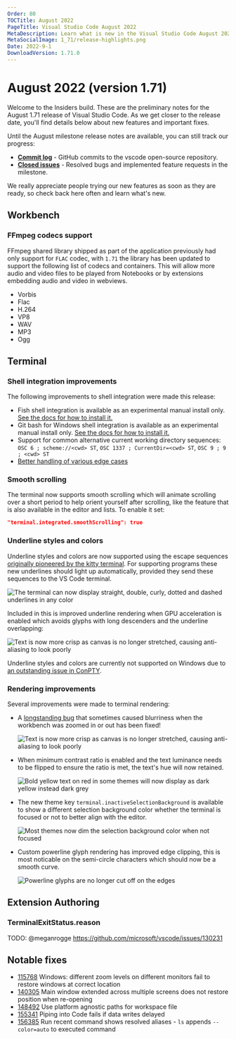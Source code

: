 ```yaml
---
Order: 80
TOCTitle: August 2022
PageTitle: Visual Studio Code August 2022
MetaDescription: Learn what is new in the Visual Studio Code August 2022 Release (1.71)
MetaSocialImage: 1_71/release-highlights.png
Date: 2022-9-1
DownloadVersion: 1.71.0
---
```

# August 2022 (version 1.71)

<!-- DOWNLOAD_LINKS_PLACEHOLDER -->

Welcome to the Insiders build. These are the preliminary notes for the August 1.71 release of Visual Studio Code. As we get closer to the release date, you'll find details below about new features and important fixes.

Until the August milestone release notes are available, you can still track our progress:

* **[Commit log](https://github.com/Microsoft/vscode/commits/main)** - GitHub commits to the vscode open-source repository.
* **[Closed issues](https://github.com/Microsoft/vscode/issues?q=is%3Aissue+milestone%3A%22August+2022%22+is%3Aclosed)** - Resolved bugs and implemented feature requests in the milestone.

We really appreciate people trying our new features as soon as they are ready, so check back here often and learn what's new.

## Workbench

### FFmpeg codecs support

FFmpeg shared library shipped as part of the application previously had only support for `FLAC` codec, with `1.71` the library has been updated to support the following list of codecs and containers. This will allow more audio and video files to be played from Notebooks or by extensions embedding audio and video in webviews.

* Vorbis
* Flac
* H.264
* VP8
* WAV
* MP3
* Ogg

## Terminal

### Shell integration improvements

The following improvements to shell integration were made this release:

* Fish shell integration is available as an experimental manual install only. [See the docs for how to install it.](https://code.visualstudio.com/docs/terminal/shell-integration#_manual-installation)
* Git bash for Windows shell integration is available as an experimental manual install only. [See the docs for how to install it.](https://code.visualstudio.com/docs/terminal/shell-integration#_manual-installation)
* Support for common alternative current working directory sequences: `OSC 6 ; scheme://<cwd> ST`, `OSC 1337 ; CurrentDir=<cwd> ST`, `OSC 9 ; 9 ; <cwd> ST`
* [Better handling of various edge cases](https://github.com/microsoft/vscode/issues?q=is%3Aissue+assignee%3ATyriar+milestone%3A%22August+2022%22+is%3Aclosed+label%3Aterminal-shell-integration+label%3Abug)

### Smooth scrolling

The terminal now supports smooth scrolling which will animate scrolling over a short period to help orient yourself after scrolling, like the feature that is also available in the editor and lists. To enable it set:

```json
"terminal.integrated.smoothScrolling": true
```

### Underline styles and colors

Underline styles and colors are now supported using the escape sequences [originally pioneered by the kitty terminal](https://sw.kovidgoyal.net/kitty/underlines/). For supporting programs these new underlines should light up automatically, provided they send these sequences to the VS Code terminal.

![The terminal can now display straight, double, curly, dotted and dashed underlines in any color](images/1_71/terminal-underlines.png)

Included in this is improved underline rendering when GPU acceleration is enabled which avoids glyphs with long descenders and the underline overlapping:

![Text is now more crisp as canvas is no longer stretched, causing anti-aliasing to look poorly](images/1_71/terminal-descenders.png)

Underline styles and colors are currently not supported on Windows due to [an outstanding issue in ConPTY](https://github.com/microsoft/terminal/issues/7228).

### Rendering improvements

Several improvements were made to terminal rendering:

* A [longstanding bug](https://github.com/microsoft/vscode/issues/85154) that sometimes caused blurriness when the workbench was zoomed in or out has been fixed!

  ![Text is now more crisp as canvas is no longer stretched, causing anti-aliasing to look poorly](images/1_71/terminal-blurry.png)

* When minimum contrast ratio is enabled and the text luminance needs to be flipped to ensure the ratio is met, the text's hue will now retained.

  ![Bold yellow text on red in some themes will now display as dark yellow instead dark grey](images/1_71/terminal-mcr-flip.png)

* The new theme key `terminal.inactiveSelectionBackground` is available to show a different selection background color whether the terminal is focused or not to better align with the editor.

  ![Most themes now dim the selection background color when not focused](images/1_71/terminal-inactive.png)

* Custom powerline glyph rendering has improved edge clipping, this is most noticable on the semi-circle characters which should now be a smooth curve.

  ![Powerline glyphs are no longer cut off on the edges](images/1_71/terminal-powerline-clip.png)

## Extension Authoring

### TerminalExitStatus.reason

TODO: @meganrogge https://github.com/microsoft/vscode/issues/130231

## Notable fixes

* [115768](https://github.com/microsoft/vscode/issues/115768) Windows: different zoom levels on different monitors fail to restore windows at correct location
* [140305](https://github.com/microsoft/vscode/issues/140305) Main window extended across multiple screens does not restore position when re-opening
* [148492](https://github.com/microsoft/vscode/issues/148492) Use platform agnostic paths for workspace file
* [155341](https://github.com/microsoft/vscode/issues/155341) Piping into Code fails if data writes delayed
* [156385](https://github.com/microsoft/vscode/issues/156385) Run recent command shows resolved aliases - `ls` appends `--color=auto` to executed command

<a id="scroll-to-top" role="button" title="Scroll to top" aria-label="scroll to top" href="#"><span class="icon"></span></a>
<link rel="stylesheet" type="text/css" href="css/inproduct_releasenotes.css"/>
